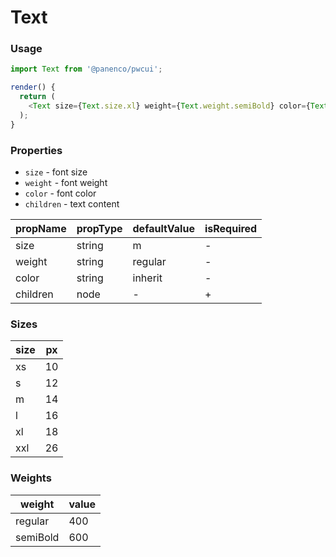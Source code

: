 # Text

### Usage

```js
import Text from '@panenco/pwcui';

render() {
  return (
    <Text size={Text.size.xl} weight={Text.weight.semiBold} color={Text.color.primary}>Hello world</Text>
  );
}
```

<!-- STORY -->

### Properties

- `size` - font size
- `weight` - font weight
- `color` - font color
- `children` - text content

| propName | propType | defaultValue | isRequired |
| -------- | -------- | ------------ | ---------- |
| size     | string   | m            | -          |
| weight   | string   | regular      | -          |
| color    | string   | inherit      | -          |
| children | node     | -            | +          |

### Sizes

| size | px  |
| ---- | --- |
| xs   | 10  |
| s    | 12  |
| m    | 14  |
| l    | 16  |
| xl   | 18  |
| xxl  | 26  |

### Weights

| weight   | value |
| -------- | ----- |
| regular  | 400   |
| semiBold | 600   |
